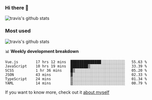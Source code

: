 ### Hi there 👋

<!--
**HondryTravis/HondryTravis** is a ✨ _special_ ✨ repository because its `README.md` (this file) appears on your GitHub profile.

Here are some ideas to get you started:

- 🔭 I’m currently working on ...
- 🌱 I’m currently learning ...
- 👯 I’m looking to collaborate on ...
- 🤔 I’m looking for help with ...
- 💬 Ask me about ...
- 📫 How to reach me: ...
- 😄 Pronouns: ...
- ⚡ Fun fact: ...
-->

![travis's github stats](https://github-readme-stats.vercel.app/api?username=HondryTravis&hide=stars)
### Most used
![travis's github stats](https://github-readme-stats.anuraghazra1.vercel.app/api/top-langs/?username=HondryTravis&layout=compact&hide_title=true)

📊 **Weekly development breakdown**

<!--START_SECTION:waka-->

```text
Vue.js        17 hrs 12 mins  ██████████████░░░░░░░░░░░   55.63 %
JavaScript    10 hrs 19 mins  ████████▒░░░░░░░░░░░░░░░░   33.39 %
SCSS          1 hr 36 mins    █▒░░░░░░░░░░░░░░░░░░░░░░░   05.20 %
JSON          43 mins         ▓░░░░░░░░░░░░░░░░░░░░░░░░   02.33 %
TypeScript    24 mins         ▒░░░░░░░░░░░░░░░░░░░░░░░░   01.34 %
YAML          14 mins         ▒░░░░░░░░░░░░░░░░░░░░░░░░   00.79 %
```

<!--END_SECTION:waka-->

If you want to know more, check out it [about myself](https://hondrytravis.github.io/)
